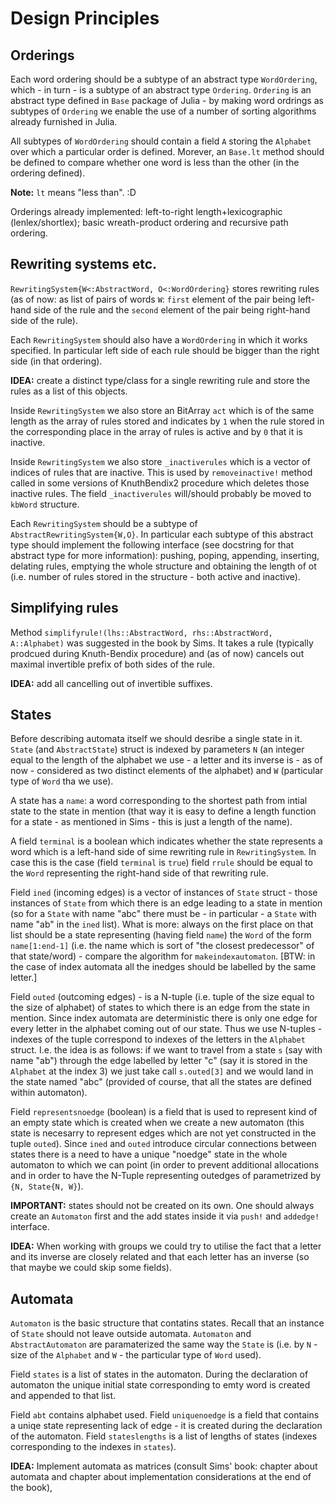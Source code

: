 # Design Principles

## Orderings

Each word ordering should be a subtype of an abstract type `WordOrdering`, which - in turn - is a subtype of an abstract type `Ordering`. `Ordering` is an abstract type defined in `Base` package of Julia - by making word ordrings as subtypes of `Ordering` we enable the use of a number of sorting algorithms already furnished in Julia.

All subtypes of `WordOrdering` should contain a field `A` storing the `Alphabet`
over which a particular order is defined. Morever, an `Base.lt` method should be
defined to compare whether one word is less than the other (in the ordering
defined).

**Note:** `lt` means "less than". :D

Orderings already implemented: left-to-right length+lexicographic (lenlex/shortlex); basic wreath-product ordering and recursive path ordering.

## Rewriting systems etc.

`RewritingSystem{W<:AbstractWord, O<:WordOrdering}` stores rewriting rules (as of now: as list of pairs of words `W`: `first` element of the pair being left-hand side of the rule and the `second` element of the pair being right-hand side of the rule).

Each `RewritingSystem` should also have a `WordOrdering` in which it works specified. In particular left side of each rule should be bigger than the right side (in that ordering).

**IDEA:** create a distinct type/class for a single rewriting rule and store the rules as a list of this objects.

Inside `RewritingSystem` we also store an BitArray `act` which is of the same length as the array of rules stored and indicates by `1` when the rule stored in the corresponding place in the array of rules is active and by `0` that it is inactive.

Inside `RewritingSystem` we also store `_inactiverules` which is a vector of indices of rules that are inactive. This is used by `removeinactive!` method called in some versions of KnuthBendix2 procedure which deletes those inactive rules. The field `_inactiverules` will/should probably be moved to `kbWord` structure.

Each `RewritingSystem` should be a subtype of `AbstractRewritingSystem{W,O}`. In particular each subtype of this abstract type should implement the following interface (see docstring for that abstract type for more information): pushing, poping, appending, inserting, delating rules, emptying the whole structure and obtaining the length of ot (i.e. number of rules stored in the structure - both active and inactive).

## Simplifying rules

Method `simplifyrule!(lhs::AbstractWord, rhs::AbstractWord, A::Alphabet)` was suggested in the book by Sims. It takes a rule (typically prodcued during Knuth-Bendix procedure) and (as of now) cancels out maximal invertible prefix of both sides of the rule.

**IDEA:** add all cancelling out of invertible suffixes.

## States

Before describing automata itself we should desribe a single state in it. `State` (and `AbstractState`) struct is indexed by parameters `N` (an integer equal to the length of the alphabet we use - a letter and its inverse is - as of now - considered as two distinct elements of the alphabet) and `W` (particular type of `Word` tha we use).

A state has a `name`: a word corresponding to the shortest path from intial state to the state in mention (that way it is easy to define a length function for a state - as mentioned in Sims - this is just a length of the name).

A field `terminal` is a boolean which indicates whether the state represents a word which is a left-hand side of sime rewriting rule in `RewritingSystem`. In case this is the case (field `terminal` is `true`) field `rrule` should be equal to the `Word` representing the right-hand side of that rewriting rule.

Field `ined` (incoming edges) is a vector of instances of `State` struct - those instances of `State` from which there is an edge leading to a state in mention (so for a `State` with name "abc" there must be - in particular - a `State` with name "ab" in the `ined` list). What is more: always on the first place on that list should be a state representing (having field `name`) the `Word` of the form `name[1:end-1]` (i.e. the name which is sort of "the closest predecessor" of that state/word) - compare the algorithm for `makeindexautomaton`. [BTW: in the case of index automata all the inedges should be labelled by the same letter.]

Field `outed` (outcoming edges) - is a N-tuple (i.e. tuple of the size equal to the size of alphabet) of states to which there is an edge from the state in mention. Since index automata are deterministic there is only one edge for every letter in the alphabet coming out of our state. Thus we use N-tuples - indexes of the tuple correspond to indexes of the letters in the `Alphabet` struct. I.e. the idea is as follows: if we want to travel from a state `s` (say with name "ab") through the edge labelled by letter "c" (say it is stored in the `Alphabet` at the index 3) we just take call `s.outed[3]` and we would land in the state named "abc" (provided of course, that all the states are defined within automaton).

Field `representsnoedge` (boolean) is a field that is used to represent kind of an empty state which is created when we create a new automaton (this state is necesarry to represent edges which are not yet constructed in the tuple `outed`). Since `ined` and `outed` introduce circular connections between states there is a need to have a unique "noedge" state in the whole automaton to which we can point (in order to prevent additional allocations and in order to have the N-Tuple representing outedges of parametrized by `{N, State{N, W}`).

**IMPORTANT:** states should not be created on its own. One should always create an `Automaton` first and the add states inside it via `push!` and `addedge!` interface.

**IDEA:** When working with groups we could try to utilise the fact that a letter and its inverse are closely related and that each letter has an inverse (so that maybe we could skip some fields).

## Automata

`Automaton` is the basic structure that contatins states. Recall that an instance of `State` should not leave outside automata. `Automaton` and `AbstractAutomaton` are paramaterized the same way the `State` is (i.e. by `N` - size of the `Alphabet` and `W` - the particular type of `Word` used).

Field `states` is a list of states in the automaton. During the declaration of automaton the unique initial state corresponding to emty word is created and appended to that list.

Field `abt` contains alphabet used. Field `uniquenoedge` is a field that contains a uniqe state representing lack of edge - it is created during the declaration of the automaton. Field `stateslengths` is a list of lengths of states (indexes corresponding to the indexes in `states`).

**IDEA:** Implement automata as matrices (consult Sims' book: chapter about automata and chapter about implementation considerations at the end of the book),
